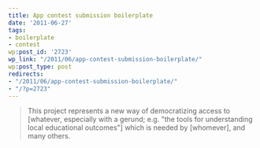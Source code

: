 ```yaml
---
title: App contest submission boilerplate
date: '2011-06-27'
tags:
- boilerplate
- contest
wp:post_id: '2723'
wp_link: "/2011/06/app-contest-submission-boilerplate/"
wp:post_type: post
redirects:
- "/2011/06/app-contest-submission-boilerplate/"
- "/?p=2723"
---
```


> This project represents a new way of democratizing access to [whatever, especially with a gerund; e.g. "the tools for understanding local educational outcomes"] which is needed by [whomever], and many others.
 
